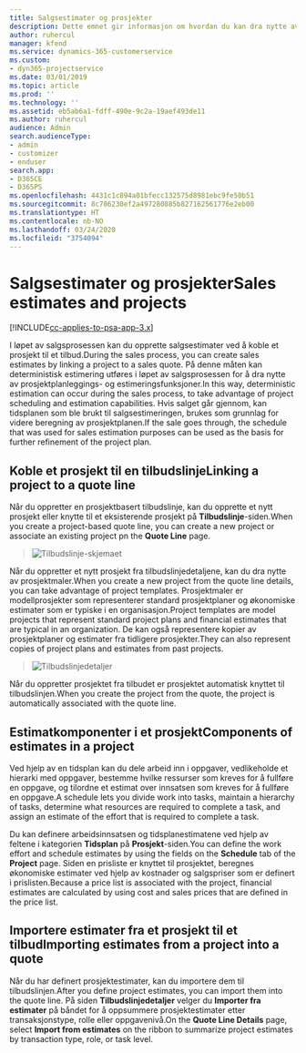 ```yaml
---
title: Salgsestimater og prosjekter
description: Dette emnet gir informasjon om hvordan du kan dra nytte av tidsplanen og estimatene i salgsprosessen.
author: ruhercul
manager: kfend
ms.service: dynamics-365-customerservice
ms.custom:
- dyn365-projectservice
ms.date: 03/01/2019
ms.topic: article
ms.prod: ''
ms.technology: ''
ms.assetid: eb5ab6a1-fdff-490e-9c2a-19aef493de11
ms.author: ruhercul
audience: Admin
search.audienceType:
- admin
- customizer
- enduser
search.app:
- D365CE
- D365PS
ms.openlocfilehash: 4431c1c894a01bfecc132575d8981ebc9fe50b51
ms.sourcegitcommit: 8c786230ef2a497280885b827162561776e2eb00
ms.translationtype: HT
ms.contentlocale: nb-NO
ms.lasthandoff: 03/24/2020
ms.locfileid: "3754094"
---
```

# <a name="sales-estimates-and-projects"></a><span data-ttu-id="4b8b0-103">Salgsestimater og prosjekter</span><span class="sxs-lookup"><span data-stu-id="4b8b0-103">Sales estimates and projects</span></span>

[!INCLUDE[cc-applies-to-psa-app-3.x](../includes/cc-applies-to-psa-app-3x.md)]

<span data-ttu-id="4b8b0-104">I løpet av salgsprosessen kan du opprette salgsestimater ved å koble et prosjekt til et tilbud.</span><span class="sxs-lookup"><span data-stu-id="4b8b0-104">During the sales process, you can create sales estimates by linking a project to a sales quote.</span></span> <span data-ttu-id="4b8b0-105">På denne måten kan deterministisk estimering utføres i løpet av salgsprosessen for å dra nytte av prosjektplanleggings- og estimeringsfunksjoner.</span><span class="sxs-lookup"><span data-stu-id="4b8b0-105">In this way, deterministic estimation can occur during the sales process, to take advantage of project scheduling and estimation capabilities.</span></span> <span data-ttu-id="4b8b0-106">Hvis salget går gjennom, kan tidsplanen som ble brukt til salgsestimeringen, brukes som grunnlag for videre beregning av prosjektplanen.</span><span class="sxs-lookup"><span data-stu-id="4b8b0-106">If the sale goes through, the schedule that was used for sales estimation purposes can be used as the basis for further refinement of the project plan.</span></span>

## <a name="linking-a-project-to-a-quote-line"></a><span data-ttu-id="4b8b0-107">Koble et prosjekt til en tilbudslinje</span><span class="sxs-lookup"><span data-stu-id="4b8b0-107">Linking a project to a quote line</span></span>

<span data-ttu-id="4b8b0-108">Når du oppretter en prosjektbasert tilbudslinje, kan du opprette et nytt prosjekt eller knytte til et eksisterende prosjekt på **Tilbudslinje**-siden.</span><span class="sxs-lookup"><span data-stu-id="4b8b0-108">When you create a project-based quote line, you can create a new project or associate an existing project pn the **Quote Line** page.</span></span> 

> ![Tilbudslinje-skjemaet](media/project-8.png)
 
<span data-ttu-id="4b8b0-110">Når du oppretter et nytt prosjekt fra tilbudslinjedetaljene, kan du dra nytte av prosjektmaler.</span><span class="sxs-lookup"><span data-stu-id="4b8b0-110">When you create a new project from the quote line details, you can take advantage of project templates.</span></span> <span data-ttu-id="4b8b0-111">Prosjektmaler er modellprosjekter som representerer standard prosjektplaner og økonomiske estimater som er typiske i en organisasjon.</span><span class="sxs-lookup"><span data-stu-id="4b8b0-111">Project templates are model projects that represent standard project plans and financial estimates that are typical in an organization.</span></span> <span data-ttu-id="4b8b0-112">De kan også representere kopier av prosjektplaner og estimater fra tidligere prosjekter.</span><span class="sxs-lookup"><span data-stu-id="4b8b0-112">They can also represent copies of project plans and estimates from past projects.</span></span>

> ![Tilbudslinjedetaljer](media/project-9.png)
  
<span data-ttu-id="4b8b0-114">Når du oppretter prosjektet fra tilbudet er prosjektet automatisk knyttet til tilbudslinjen.</span><span class="sxs-lookup"><span data-stu-id="4b8b0-114">When you create the project from the quote, the project is automatically associated with the quote line.</span></span>

## <a name="components-of-estimates-in-a-project"></a><span data-ttu-id="4b8b0-115">Estimatkomponenter i et prosjekt</span><span class="sxs-lookup"><span data-stu-id="4b8b0-115">Components of estimates in a project</span></span>

<span data-ttu-id="4b8b0-116">Ved hjelp av en tidsplan kan du dele arbeid inn i oppgaver, vedlikeholde et hierarki med oppgaver, bestemme hvilke ressurser som kreves for å fullføre en oppgave, og tilordne et estimat over innsatsen som kreves for å fullføre en oppgave.</span><span class="sxs-lookup"><span data-stu-id="4b8b0-116">A schedule lets you divide work into tasks, maintain a hierarchy of tasks, determine what resources are required to complete a task, and assign an estimate of the effort that is required to complete a task.</span></span>

<span data-ttu-id="4b8b0-117">Du kan definere arbeidsinnsatsen og tidsplanestimatene ved hjelp av feltene i kategorien **Tidsplan** på **Prosjekt**-siden.</span><span class="sxs-lookup"><span data-stu-id="4b8b0-117">You can define the work effort and schedule estimates by using the fields on the **Schedule** tab of the **Project** page.</span></span> <span data-ttu-id="4b8b0-118">Siden en prisliste er knyttet til prosjektet, beregnes økonomiske estimater ved hjelp av kostnader og salgspriser som er definert i prislisten.</span><span class="sxs-lookup"><span data-stu-id="4b8b0-118">Because a price list is associated with the project, financial estimates are calculated by using cost and sales prices that are defined in the price list.</span></span>

## <a name="importing-estimates-from-a-project-into-a-quote"></a><span data-ttu-id="4b8b0-119">Importere estimater fra et prosjekt til et tilbud</span><span class="sxs-lookup"><span data-stu-id="4b8b0-119">Importing estimates from a project into a quote</span></span>

<span data-ttu-id="4b8b0-120">Når du har definert prosjektestimater, kan du importere dem til tilbudslinjen.</span><span class="sxs-lookup"><span data-stu-id="4b8b0-120">After you define project estimates, you can import them into the quote line.</span></span> <span data-ttu-id="4b8b0-121">På siden **Tilbudslinjedetaljer** velger du **Importer fra estimater** på båndet for å oppsummere prosjektestimater etter transaksjonstype, rolle eller oppgavenivå.</span><span class="sxs-lookup"><span data-stu-id="4b8b0-121">On the **Quote Line Details** page, select **Import from estimates** on the ribbon to summarize project estimates by transaction type, role, or task level.</span></span>
